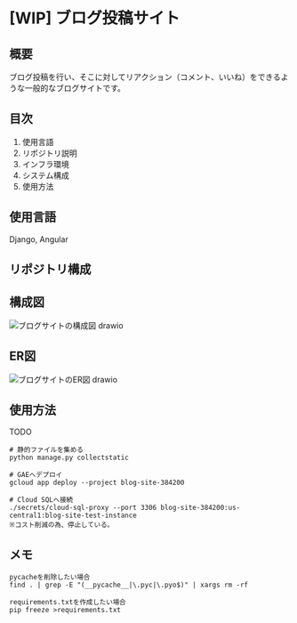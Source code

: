 # [WIP] ブログ投稿サイト

## 概要
ブログ投稿を行い、そこに対してリアクション（コメント、いいね）をできるような一般的なブログサイトです。

## 目次
1. 使用言語
2. リポジトリ説明
3. インフラ環境
4. システム構成
5. 使用方法

## 使用言語
Django, Angular

## リポジトリ構成

## 構成図
![ブログサイトの構成図 drawio](https://github.com/yutaweb/blog/assets/64781052/637349e9-4140-47fb-91d7-fc3e0a9b5f42)

## ER図
![ブログサイトのER図 drawio](https://github.com/yutaweb/blog/assets/64781052/96aac1df-532d-4dd3-91f8-96c0095d978b)


## 使用方法
TODO
```
# 静的ファイルを集める
python manage.py collectstatic

# GAEへデプロイ
gcloud app deploy --project blog-site-384200

# Cloud SQLへ接続
./secrets/cloud-sql-proxy --port 3306 blog-site-384200:us-central1:blog-site-test-instance
※コスト削減の為、停止している。
```

## メモ
```
pycacheを削除したい場合
find . | grep -E "(__pycache__|\.pyc|\.pyo$)" | xargs rm -rf

requirements.txtを作成したい場合
pip freeze >requirements.txt
```
